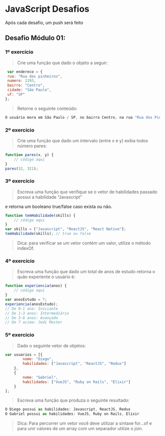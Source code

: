 # JavaScript Desafios

Após cada desafio, um push será feito

## Desafio Módulo 01:

### 1º exercício

> Crie uma função que dado o objeto a seguir:

```js 
 var endereco = {
 rua: "Rua dos pinheiros", 
 numero: 1293, 
 bairro: "Centro", 
 cidade: "São Paulo", 
 uf: "SP"
}; 

``` 
> Retorne o seguinte conteúdo:

```js
O usuário mora em São Paulo / SP, no bairro Centro, na rua "Rua dos Pinheiros" com nº 1293.
```

### 2º exercício

> Crie uma função que dado um intervalo (entre x e y) exiba todos número pares:

``` js
function pares(x, y) {
    // código aqui
}
pares(32, 321);
```

### 3º exercício

> Escreva uma função que verifique se o vetor de habilidades passado possui a habilidade "Javascript"

e retorna um booleano true/false caso exista ou não.

``` js
function temHabilidade(skills) {
    // código aqui
}
var skills = ["Javascript", "ReactJS", "React Native"];
temHabilidade(skills); // true ou false
```

> Dica: para verificar se um vetor contém um valor, utilize o método indexOf.

### 4º exercício

> Escreva uma função que dado um total de anos de estudo retorna o quão experiente o usuário é:

``` js
function experiencia(anos) {
    // código aqui
}
var anosEstudo = 7;
experiencia(anosEstudo);
// De 0-1 ano: Iniciante
// De 1-3 anos: Intermediário
// De 3-6 anos: Avançado
// De 7 acima: Jedi Master
```

### 5º exercício

> Dado o seguinte vetor de objetos:

``` js
var usuarios = [{
        nome: "Diego",
        habilidades: ["Javascript", "ReactJS", "Redux"]
    },
    {
        nome: "Gabriel",
        habilidades: ["VueJS", "Ruby on Rails", "Elixir"]
    }
];
```

> Escreva uma função que produza o seguinte resultado:

``` js
O Diego possui as habilidades: Javascript, ReactJS, Redux
O Gabriel possui as habilidades: VueJS, Ruby on Rails, Elixir
```

> Dica: Para percorrer um vetor você deve utilizar a sintaxe for...of e para unir valores de um array com um separador utilize o join.

